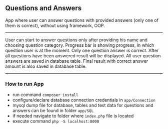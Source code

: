 ## Questions and Answers

App where user can answer questions with provided answers (only one of them is correct), without using framework, OOP.

---

User can start to answer questions only after providing his name and choosing question category.
Progress bar is showing progress, in which question user is at the moment.
Only one question answer is correct.
After all questions have been answered result will be displayed.
All user question answers are saved in database table. Final result with correct answer amount is also saved in database table.

---

### How to run App

* run command `composer install`
* configure/declare database connection credentials in `app/Connection`
* mysql dump file for database, tables and test data for questions and answers can be found in folder `app/SQL`
* if needed navigate to folder where `index.php` file is located 
* execute command `php -S localhost:8000`